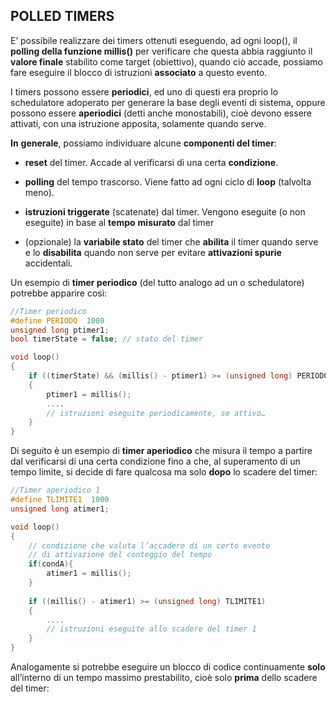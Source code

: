 
##  **POLLED TIMERS**

E’ possibile realizzare dei timers ottenuti eseguendo, ad ogni loop(), il **polling della funzione millis()** per verificare che questa abbia raggiunto il **valore finale** stabilito come target (obiettivo), quando ciò accade, possiamo fare eseguire il blocco di istruzioni **associato** a questo evento.

I timers possono essere **periodici**, ed uno di questi era proprio lo schedulatore adoperato per generare la base degli eventi di sistema, oppure possono essere **aperiodici** (detti anche monostabili), cioè devono essere attivati, con una istruzione apposita, solamente quando serve.

**In** **generale**, possiamo individuare alcune **componenti del timer**:

- **reset** del timer. Accade al verificarsi di una certa **condizione**.

- **polling** del tempo trascorso. Viene fatto ad ogni ciclo di **loop** (talvolta meno).

- **istruzioni triggerate** (scatenate) dal timer. Vengono eseguite (o non eseguite) in base al **tempo** **misurato** dal timer

- (opzionale) la **variabile stato** del timer che **abilita** il timer quando serve e lo **disabilita** quando non serve per evitare **attivazioni spurie** accidentali.

Un esempio di **timer periodico** (del tutto analogo ad un o schedulatore) potrebbe apparire così:
```C++
//Timer periodico
#define PERIODO  1000
unsigned long ptimer1;
bool timerState = false; // stato del timer

void loop()
{
	if ((timerState) && (millis() - ptimer1) >= (unsigned long) PERIODO)
	{
		ptimer1 = millis();
		....
		// istruzioni eseguite periodicamente, se attivo…
	}
}
```
Di seguito è un esempio di **timer aperiodico** che misura il tempo a partire dal verificarsi di una certa condizione fino a che, al superamento di un tempo limite, si decide di fare qualcosa ma solo **dopo** lo scadere del timer:
```C++
//Timer aperiodico 1
#define TLIMITE1  1000
unsigned long atimer1;

void loop()
{
	// condizione che valuta l’accadere di un certo evento
	// di attivazione del conteggio del tempo
	if(condA){
		atimer1 = millis();
	}
	
	if ((millis() - atimer1) >= (unsigned long) TLIMITE1)
	{
		....
		// istruzioni eseguite allo scadere del timer 1
	}
}
```
Analogamente si potrebbe eseguire un blocco di codice continuamente **solo** all’interno di un tempo massimo prestabilito, cioè solo **prima** dello scadere del timer:
<!--stackedit_data:
eyJoaXN0b3J5IjpbLTIwOTE1MTU2OTQsNDY2NzczNjcyXX0=
-->